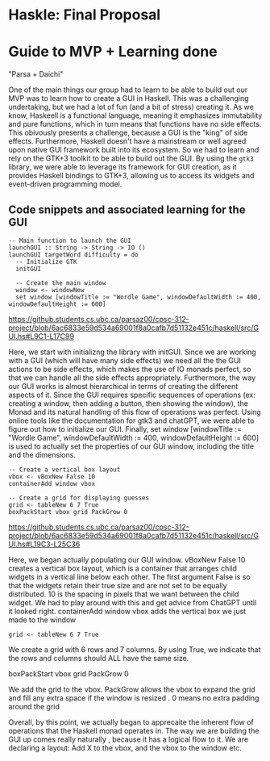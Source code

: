 # Haskle: Final Proposal


# Guide to MVP + Learning done

"Parsa + Daichi"

One of the main things our group had to learn to be able to build out our MVP was to learn how to create a GUI in Haskell. This was a challenging undertaking, but we had a lot of fun (and a bit of stress) creating it. As we know, Haskeell is a functional language, meaning it emphasizes immutability and pure functions, which in turn means that functions have no side effects. This obivously presents a challenge, because a GUI is the "king" of side effects. Furthermore, Haskell doesn't have a mainstream or well agreed upon native GUI framework built into its ecosystem. So we had to learn and rely on the GTK+3 toolkit to be able to build out the GUI. By using the `gtk3` library, we were able to leverage its framework for GUI creation, as it provides Haskell bindings to GTK+3, allowing us to access its widgets and event-driven programming model. 

## Code snippets and associated learning for the GUI
```
-- Main function to launch the GUI
launchGUI :: String -> String -> IO ()
launchGUI targetWord difficulty = do
  -- Initialize GTK
  initGUI

  -- Create the main window
  window <- windowNew
  set window [windowTitle := "Wordle Game", windowDefaultWidth := 400, windowDefaultHeight := 600]
```

  https://github.students.cs.ubc.ca/parsaz00/cpsc-312-project/blob/6ac6833e59d534a69001f8a0cafb7d51132e451c/haskell/src/GUI.hs#L9C1-L17C99

  Here, we start with initializng the library with initGUI. Since we are working with a GUI (which will have many side effects) we need all the the GUI actions to be side effects, which makes the use of IO monads perfect, so that we can handle all the side effects appropriately. Furthermore, the way our GUI works is almost hierarchical in terms of creating the different aspects of it. Since the GUI requires specific sequences of operations (ex: creating a window, then adding a button, then showing the window), the Monad and its natural handling of this flow of operations was perfect. Using online tools like the documentation for gtk3 and chatGPT, we were able to figure out how to initialize our GUI. Finally, set window [windowTitle := "Wordle Game", windowDefaultWidth := 400, windowDefaultHeight := 600] is used to actually set the properties of our GUI window, including the title and the dimensions. 

```
-- Create a vertical box layout
vbox <- vBoxNew False 10
containerAdd window vbox
```

```
-- Create a grid for displaying guesses
grid <- tableNew 6 7 True
boxPackStart vbox grid PackGrow 0
```

https://github.students.cs.ubc.ca/parsaz00/cpsc-312-project/blob/6ac6833e59d534a69001f8a0cafb7d51132e451c/haskell/src/GUI.hs#L19C3-L25C36

Here, we began actually populating our GUI window. vBoxNew False 10 creates a vertical box layout, which is a container that arranges child widgets in a vertical line below each other. The first argument False is so that the widgets retain their true size and are not set to be equally distributed. 10 is the spacing in pixels that we want between the child widget. We had to play around with this and get advice from ChatGPT until it looked right. 
containerAdd window vbox adds the vertical box we just made to the window 

```
grid <- tableNew 6 7 True
```

We create a grid with 6 rows and 7 columns. By using True, we indicate that the rows and columns should ALL have the same size.

boxPackStart vbox grid PackGrow 0

We add the grid to the vbox. PackGrow allows the vbox to expand the grid and fill any extra space if the window is resized . 0 means no extra padding around the grid 

Overall, by this point, we actually began to apprecaite the inherent flow of operations that the Haskell monad operates in. The way we are building the GUI up comes really naturally , because it has a logical flow to it. We are declaring a layout: Add X to the vbox, and the vbox to the window etc. 

